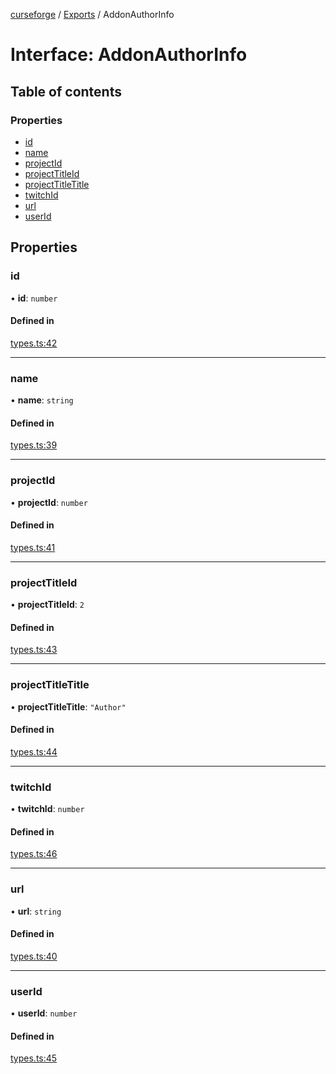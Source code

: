 [curseforge](../README.md) / [Exports](../modules.md) / AddonAuthorInfo

# Interface: AddonAuthorInfo

## Table of contents

### Properties

- [id](AddonAuthorInfo.md#id)
- [name](AddonAuthorInfo.md#name)
- [projectId](AddonAuthorInfo.md#projectid)
- [projectTitleId](AddonAuthorInfo.md#projecttitleid)
- [projectTitleTitle](AddonAuthorInfo.md#projecttitletitle)
- [twitchId](AddonAuthorInfo.md#twitchid)
- [url](AddonAuthorInfo.md#url)
- [userId](AddonAuthorInfo.md#userid)

## Properties

### id

• **id**: `number`

#### Defined in

[types.ts:42](https://github.com/guillaumearm/curseforge/blob/f1ebf4c/src/types.ts#L42)

---

### name

• **name**: `string`

#### Defined in

[types.ts:39](https://github.com/guillaumearm/curseforge/blob/f1ebf4c/src/types.ts#L39)

---

### projectId

• **projectId**: `number`

#### Defined in

[types.ts:41](https://github.com/guillaumearm/curseforge/blob/f1ebf4c/src/types.ts#L41)

---

### projectTitleId

• **projectTitleId**: `2`

#### Defined in

[types.ts:43](https://github.com/guillaumearm/curseforge/blob/f1ebf4c/src/types.ts#L43)

---

### projectTitleTitle

• **projectTitleTitle**: `"Author"`

#### Defined in

[types.ts:44](https://github.com/guillaumearm/curseforge/blob/f1ebf4c/src/types.ts#L44)

---

### twitchId

• **twitchId**: `number`

#### Defined in

[types.ts:46](https://github.com/guillaumearm/curseforge/blob/f1ebf4c/src/types.ts#L46)

---

### url

• **url**: `string`

#### Defined in

[types.ts:40](https://github.com/guillaumearm/curseforge/blob/f1ebf4c/src/types.ts#L40)

---

### userId

• **userId**: `number`

#### Defined in

[types.ts:45](https://github.com/guillaumearm/curseforge/blob/f1ebf4c/src/types.ts#L45)
